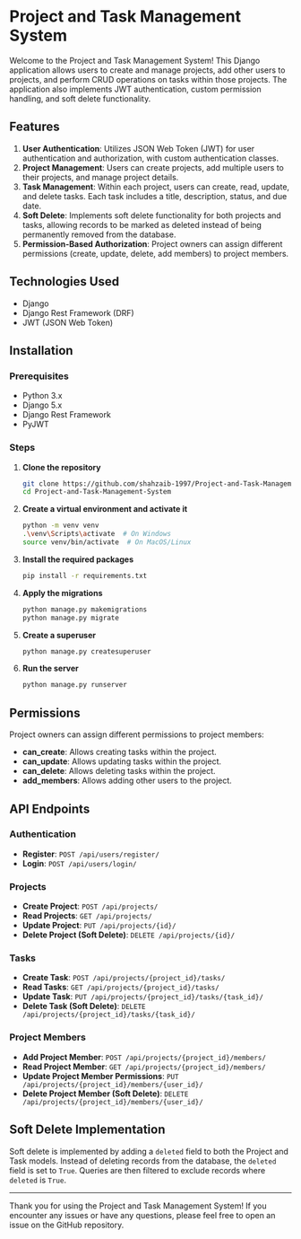 # Project and Task Management System

Welcome to the Project and Task Management System! This Django application allows users to create and manage projects, add other users to projects, and perform CRUD operations on tasks within those projects. The application also implements JWT authentication, custom permission handling, and soft delete functionality.

## Features

1. **User Authentication**: Utilizes JSON Web Token (JWT) for user authentication and authorization, with custom authentication classes.
2. **Project Management**: Users can create projects, add multiple users to their projects, and manage project details.
3. **Task Management**: Within each project, users can create, read, update, and delete tasks. Each task includes a title, description, status, and due date.
4. **Soft Delete**: Implements soft delete functionality for both projects and tasks, allowing records to be marked as deleted instead of being permanently removed from the database.
5. **Permission-Based Authorization**: Project owners can assign different permissions (create, update, delete, add members) to project members.

## Technologies Used

- Django
- Django Rest Framework (DRF)
- JWT (JSON Web Token)

## Installation

### Prerequisites

- Python 3.x
- Django 5.x
- Django Rest Framework
- PyJWT

### Steps

1. **Clone the repository**

   ```bash
   git clone https://github.com/shahzaib-1997/Project-and-Task-Management-System.git
   cd Project-and-Task-Management-System
   ```

2. **Create a virtual environment and activate it**

   ```bash
   python -m venv venv
   .\venv\Scripts\activate  # On Windows
   source venv/bin/activate  # On MacOS/Linux
   ```

3. **Install the required packages**

   ```bash
   pip install -r requirements.txt
   ```

4. **Apply the migrations**

   ```bash
   python manage.py makemigrations
   python manage.py migrate
   ```

5. **Create a superuser**

   ```bash
   python manage.py createsuperuser
   ```

6. **Run the server**

   ```bash
   python manage.py runserver
   ```

## Permissions

Project owners can assign different permissions to project members:

- **can_create**: Allows creating tasks within the project.
- **can_update**: Allows updating tasks within the project.
- **can_delete**: Allows deleting tasks within the project.
- **add_members**: Allows adding other users to the project.

## API Endpoints

### Authentication

- **Register**: `POST /api/users/register/`
- **Login**: `POST /api/users/login/`

### Projects

- **Create Project**: `POST /api/projects/`
- **Read Projects**: `GET /api/projects/`
- **Update Project**: `PUT /api/projects/{id}/`
- **Delete Project (Soft Delete)**: `DELETE /api/projects/{id}/`

### Tasks

- **Create Task**: `POST /api/projects/{project_id}/tasks/`
- **Read Tasks**: `GET /api/projects/{project_id}/tasks/`
- **Update Task**: `PUT /api/projects/{project_id}/tasks/{task_id}/`
- **Delete Task (Soft Delete)**: `DELETE /api/projects/{project_id}/tasks/{task_id}/`

### Project Members

- **Add Project Member**: `POST /api/projects/{project_id}/members/`
- **Read Project Member**: `GET /api/projects/{project_id}/members/`
- **Update Project Member Permissions**: `PUT /api/projects/{project_id}/members/{user_id}/`
- **Delete Project Member (Soft Delete)**: `DELETE /api/projects/{project_id}/members/{user_id}/`

## Soft Delete Implementation

Soft delete is implemented by adding a `deleted` field to both the Project and Task models. Instead of deleting records from the database, the `deleted` field is set to `True`. Queries are then filtered to exclude records where `deleted` is `True`.

---

Thank you for using the Project and Task Management System! If you encounter any issues or have any questions, please feel free to open an issue on the GitHub repository.
